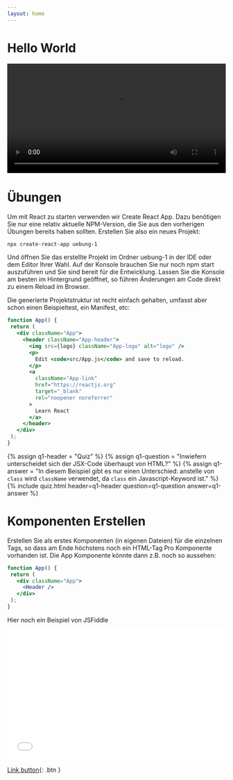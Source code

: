 ```yaml
---
layout: home
---
```


# Hello World

<video src="https://tube.switch.ch/external/f20bed87" playsinline controls style="width: 100%"></video>

# Übungen
Um mit React zu starten verwenden wir Create React App. Dazu benötigen Sie nur eine relativ aktuelle NPM-Version, die Sie aus den vorherigen Übungen bereits haben sollten. Erstellen Sie also ein neues Projekt:

```bash
npx create-react-app uebung-1 
```

Und öffnen Sie das erstellte Projekt im Ordner uebung-1 in der IDE oder dem Editor Ihrer Wahl. Auf der Konsole brauchen Sie nur noch npm start auszuführen und Sie sind bereit für die Entwicklung. Lassen Sie die Konsole am besten im Hintergrund geöffnet, so führen Änderungen am Code direkt zu einem Reload im Browser.

Die generierte Projektstruktur ist recht einfach gehalten, umfasst aber schon einen Beispieltest, ein Manifest, etc:

```jsx
function App() {
 return (
   <div className="App">
     <header className="App-header">
       <img src={logo} className="App-logo" alt="logo" />
       <p>
         Edit <code>src/App.js</code> and save to reload.
       </p>
       <a
         className="App-link"
         href="https://reactjs.org"
         target="_blank"
         rel="noopener noreferrer"
       >
         Learn React
       </a>
     </header>
   </div>
 );
}
```

{% assign q1-header = "Quiz" %}
{% assign q1-question = "Inwiefern unterscheidet sich der JSX-Code überhaupt von HTML?" %}
{% assign q1-answer = "In diesem Beispiel gibt es nur einen Unterschied: anstelle von `class` wird `className` verwendet, da `class` ein Javascript-Keyword ist." %}
{% include quiz.html header=q1-header question=q1-question answer=q1-answer %}

# Komponenten Erstellen

Erstellen Sie als erstes Komponenten (in eigenen Dateien) für die einzelnen Tags, so dass am Ende höchstens noch ein HTML-Tag Pro Komponente vorhanden ist. Die App Komponente könnte dann z.B. noch so aussehen:

```jsx
function App() {
 return (
   <div className="App">
     <Header />
   </div>
 );
}
```

Hier noch ein Beispiel von JSFiddle

<iframe width="100%" height="300" src="//jsfiddle.net/misto/tnmco5fv/embedded/js,result/dark" allowfullscreen="allowfullscreen" allowpaymentrequest frameborder="0"></iframe>

[Link button](http://example.com/){: .btn }